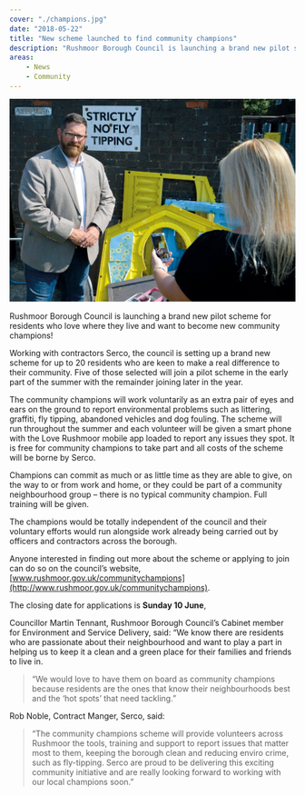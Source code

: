 ```yaml
---
cover: "./champions.jpg"
date: "2018-05-22"
title: "New scheme launched to find community champions"
description: "Rushmoor Borough Council is launching a brand new pilot scheme for residents who love where they live and want to become new community champions!"
areas:
    - News
    - Community
---
```


![](champions.jpg)

Rushmoor Borough Council is launching a brand new pilot scheme for residents who love where they live and want to become new community champions!
 
Working with contractors Serco, the council is setting up a brand new scheme for up to 20 residents who are keen to make a real difference to their community. Five of those selected will join a pilot scheme in the early part of the summer with the remainder joining later in the year.
 
The community champions will work voluntarily as an extra pair of eyes and ears on the ground to report environmental problems such as littering, graffiti, fly tipping, abandoned vehicles and dog fouling. The scheme will run throughout the summer and each volunteer will be given a smart phone with the Love Rushmoor mobile app loaded to report any issues they spot. It is free for community champions to take part and all costs of the scheme will be borne by Serco.
 
Champions can commit as much or as little time as they are able to give, on the way to or from work and home, or they could be part of a community neighbourhood group – there is no typical community champion. Full training will be given.
 
The champions would be totally independent of the council and their voluntary efforts would run alongside work already being carried out by officers and contractors across the borough. 

Anyone interested in finding out more about the scheme or applying to join can do so on the council’s website, [www.rushmoor.gov.uk/communitychampions](http://www.rushmoor.gov.uk/communitychampions).
 
The closing date for applications is **Sunday 10 June**,
 
Councillor Martin Tennant, Rushmoor Borough Council’s Cabinet member for Environment and Service Delivery, said: “We know there are residents who are passionate about their neighbourhood and want to play a part in helping us to keep it a clean and a green place for their families and friends to live in.
 
> “We would love to have them on board as community champions because residents are the ones that know their neighbourhoods best and the ‘hot spots’ that need tackling.”
 
Rob Noble, Contract Manger, Serco, said: 

> “The community champions scheme will provide volunteers across Rushmoor the tools, training and support to report issues that matter most to them, keeping the borough clean and reducing enviro crime, such as fly-tipping. Serco are proud to be delivering this exciting community initiative and are really looking forward to working with our local champions soon.” 
